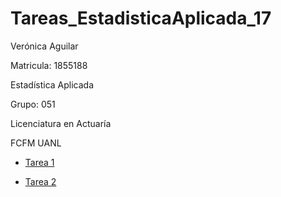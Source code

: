 # Tareas_EstadisticaAplicada_17

Verónica Aguilar 

Matricula: 1855188

Estadística Aplicada

Grupo: 051

Licenciatura en Actuaría 

FCFM UANL

* [Tarea 1](https://github.com/RoniAguilar/Tareas_EstadisticaAplicada_17/blob/main/VVAO_1855188_Estad%C3%ADsticaAplicadaG51_tarea1.ipynb)

* [Tarea 2](https://github.com/RoniAguilar/Tareas_EstadisticaAplicada_17/blob/main/VVAO_1855188_Estad%C3%ADsticaAplicadaG51_tarea2.ipynb)
